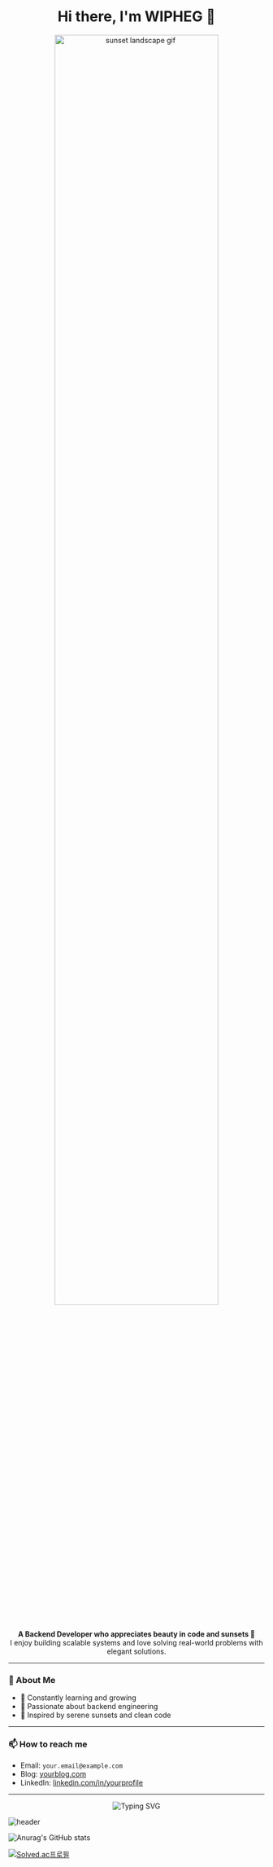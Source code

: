 <h1 align="center">Hi there, I'm WIPHEG 👋</h1>

<p align="center">
  <img src="https://media.giphy.com/media/3o7TKtd1U8g6fG8YBa/giphy.gif" alt="sunset landscape gif" width="80%">
</p>

<p align="center">
  <b>A Backend Developer who appreciates beauty in code and sunsets 🌇</b><br>
  I enjoy building scalable systems and love solving real-world problems with elegant solutions.
</p>

---

### 🌱 About Me

- 🧠 Constantly learning and growing
- 🔧 Passionate about backend engineering
- 🌄 Inspired by serene sunsets and clean code

---

### 📫 How to reach me

- Email: `your.email@example.com`
- Blog: [yourblog.com](https://yourblog.com)
- LinkedIn: [linkedin.com/in/yourprofile](https://linkedin.com/in/yourprofile)

---

<p align="center">
  <img src="https://readme-typing-svg.demolab.com?font=Fira+Code&size=24&duration=3000&pause=1000&color=FD6E6A&center=true&vCenter=true&width=435&lines=WIPHEG+is+coding...;Backend+focused%2C+sunset+inspired" alt="Typing SVG">
</p>


![header](https://capsule-render.vercel.app/api?type=venom&color=auto&height=300&section=header&text=WIPHEG&fontSize=90)

![Anurag's GitHub stats](https://github-readme-stats.vercel.app/api?username=wipheg&show_icons=true&theme=radical)

[![Solved.ac프로필](http://mazassumnida.wtf/api/generate_badge?boj=automatata)](https://solved.ac/automatata)

<!--
**wipheg/wipheg** is a ✨ _special_ ✨ repository because its `README.md` (this file) appears on your GitHub profile.

Here are some ideas to get you started:

- 🔭 I’m currently working on ...
- 🌱 I’m currently learning ...
- 👯 I’m looking to collaborate on ...
- 🤔 I’m looking for help with ...
- 💬 Ask me about ...
- 📫 How to reach me: ...
- 😄 Pronouns: ...
- ⚡ Fun fact: ...
-->
